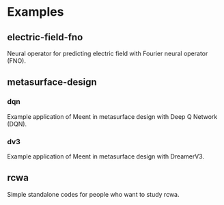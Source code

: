 # Examples
## electric-field-fno
Neural operator for predicting electric field with Fourier neural operator (FNO).

## metasurface-design
### dqn
Example application of Meent in metasurface design with Deep Q Network (DQN).

### dv3
Example application of Meent in metasurface design with DreamerV3.

## rcwa
Simple standalone codes for people who want to study rcwa.